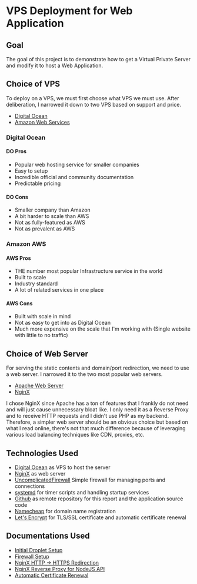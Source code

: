# VPS Deployment for Web Application

## Goal

The goal of this project is to demonstrate how to get a Virtual Private Server
and modify it to host a Web Application.

## Choice of VPS

To deploy on a VPS, we must first choose what VPS we must use. After
deliberation, I narrowed it down to two VPS based on support and price.

* [Digital Ocean](https://www.digitalocean.com/)
* [Amazon Web Services](https://aws.amazon.com/)

### Digital Ocean

#### DO Pros

* Popular web hosting service for smaller companies
* Easy to setup
* Incredible official and community documentation
* Predictable pricing

#### DO Cons

* Smaller company than Amazon
* A bit harder to scale than AWS
* Not as fully-featured as AWS
* Not as prevalent as AWS

### Amazon AWS

#### AWS Pros

* THE number most popular Infrastructure service in the world
* Built to scale
* Industry standard
* A lot of related services in one place

#### AWS Cons

* Built with scale in mind
* Not as easy to get into as Digital Ocean
* Much more expensive on the scale that I'm working with (Single website with
  little to no traffic)

## Choice of Web Server

For serving the static contents and domain/port redirection, we need to use a
web server. I narrowed it to the two most popular web servers.

* [Apache Web Server](https://httpd.apache.org/)
* [NginX](https://www.nginx.com/)

I chose NginX since Apache has a ton of features that I frankly do not need and
will just cause unnecessary bloat like. I only need it as a Reverse Proxy and
to receive HTTP requests and I didn't use PHP as my backend. Therefore, a
simpler web server should be an obvious choice but based on what I read
online, there's not that much difference because of leveraging various load
balancing techniques like CDN, proxies, etc.

## Technologies Used

* [Digital Ocean](https://www.digitalocean.com/) as VPS to host the server
* [NginX](https://www.nginx.com/) as web server
* [UncomplicatedFirewall](https://wiki.ubuntu.com/UncomplicatedFirewall) Simple
  firewall for managing ports and connections
* [systemd](https://systemd.io/) for timer scripts and handling startup services
* [Github](https://github.com) as remote repository for this report and the
  application source code
* [Namecheap](https://www.namecheap.com/) for domain name registration
* [Let's Encrypt](https://letsencrypt.org/) for TLS/SSL certificate and
  automatic certificate renewal

## Documentations Used

* [Initial Droplet Setup](https://www.digitalocean.com/community/tutorials/initial-server-setup-with-ubuntu-18-04)
* [Firewall Setup](https://www.digitalocean.com/community/tutorials/how-to-set-up-a-firewall-with-ufw-on-ubuntu-20-04)
* [NginX HTTP -> HTTPS Redirection](https://linuxize.com/post/redirect-http-to-https-in-nginx/)
* [NginX Reverse Proxy for NodeJS API](https://www.tecmint.com/nginx-as-reverse-proxy-for-nodejs-app/)
* [Automatic Certificate Renewal](https://certbot.eff.org/instructions?ws=nginx&os=ubuntu-18)
